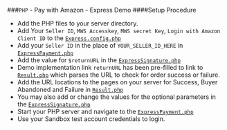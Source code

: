 ###`PHP` - Pay with Amazon - Express Demo
####Setup Procedure
* Add the PHP files to your server directory.
* Add Your `Seller ID`, `MWS Accesskey`, `MWS secret Key`, `Login with Amazon Client ID` to the [`Express.config.php`](https://github.com/amzn/pay-with-amazon-express-demo/tree/master/php/Express.config.php)
* Add your `Seller ID` in the place of `YOUR_SELLER_ID_HERE` in [`ExpressPayment.php`](https://github.com/amzn/pay-with-amazon-express-demo/blob/master/php/ExpressPayment.php)
* Add the value for `$returnURL` in the [`ExpressSignature.php`](https://github.com/amzn/pay-with-amazon-express-demo/tree/master/php/ExpressSignature.php)
* Demo implementation link `returnURL` has been pre-filled to link to [`Result.php`](https://github.com/amzn/pay-with-amazon-express-demo/tree/master/php/Result.php) which parses the URL to check for order success or failure.
* Add the URL locations to the pages on your server for Success, Buyer Abandoned and Failure in [`Result.php`](https://github.com/amzn/pay-with-amazon-express-demo/tree/master/php/Result.php)
* You may also add or change the values for the optional parameters in the [`ExpressSignature.php`](https://github.com/amzn/pay-with-amazon-express-demo/tree/master/php/ExpressSignature.php)
* Start your PHP server and navigate to the [`ExpressPayment.php`](https://github.com/amzn/pay-with-amazon-express-demo/tree/master/php/ExpressPayment.php)
* Use your Sandbox test account credentials to login.
